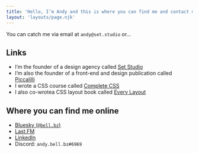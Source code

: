```yaml
---
title: 'Hello, I’m Andy and this is where you can find me and contact me'
layout: 'layouts/page.njk'
---
```


You can catch me via email at `andy@set.studio` or…

## Links

- I’m the founder of a design agency called [Set Studio](https://set.studio)
- I’m also the founder of a front-end and design publication called [Piccalilli](https://piccalil.li/)
- I wrote a CSS course called [Complete CSS](https://complete-css.com)
- I also co-wrotea CSS layout book called [Every Layout](https://every-layout.dev/)

## Where you can find me online

- [Bluesky (`@bell.bz`)](https://bsky.app/profile/bell.bz)
- [Last.FM](https://www.last.fm/user/belldotbz)
- [LinkedIn](https://www.linkedin.com/in/andy-bell-347971255/)
- Discord: `andy.bell.bz#6969`
